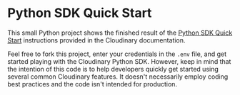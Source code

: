 Python SDK Quick Start
======================================================

This small Python project shows the finished result of the [Python SDK Quick Start](https://cloudinary.com/documentation/python_quickstart) instructions provided in the Cloudinary documentation.

Feel free to fork this project, enter your credentials in the `.env` file, and get started playing with the Cloudinary Python SDK. However, keep in mind that the intention of this code is to help developers quickly get started using several common Cloudinary features. It doesn't necessarily employ coding best practices and the code isn't intended for production.
